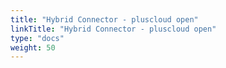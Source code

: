 ```yaml
---
title: "Hybrid Connector - pluscloud open"
linkTitle: "Hybrid Connector - pluscloud open"
type: "docs"
weight: 50
---
```

